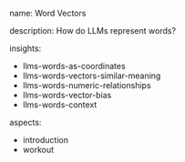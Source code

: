 name: Word Vectors

description: How do LLMs represent words?

insights:
- llms-words-as-coordinates
- llms-words-vectors-similar-meaning
- llms-words-numeric-relationships
- llms-words-vector-bias
- llms-words-context

aspects:
- introduction
- workout
